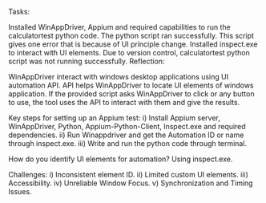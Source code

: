 Tasks:

Installed WinAppDriver, Appium and required capabilities to run the calculatortest python code. The python script ran successfully. This script gives one error that is because of UI principle change. Installed inspect.exe to interact with UI elements. Due to version control, calculatortest python script was not running successfully.
Reflection:

WinAppDriver interact with windows desktop applications using UI automation API. API helps WinAppDriver to locate UI elements of windows application. If the provided script asks WinAppDriver to click or any button to use, the tool uses the API to interact with them and give the results.

Key steps for setting up an Appium test:
i) Install Appium server, WinAppDriver, Python, Appium-Python-Client, Inspect.exe and
required dependencies.
ii) Run Winappdriver and get the Automation ID or name through inspect.exe.
iii) Write and run the python code through terminal.

How do you identify UI elements for automation?
Using inspect.exe.

Challenges:
i) Inconsistent element ID.
ii) Limited custom UI elements.
iii) Accessibility.
iv) Unreliable Window Focus.
v) Synchronization and Timing Issues.